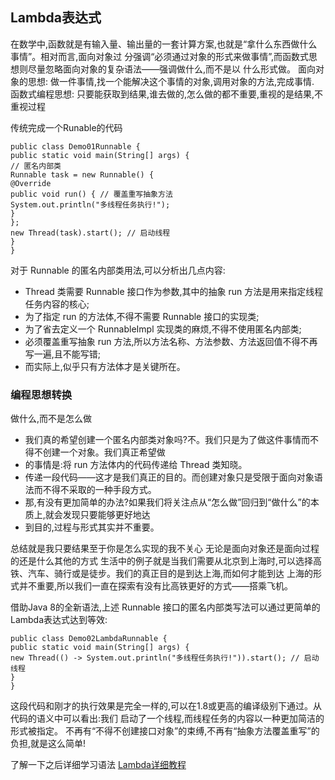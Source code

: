 ## Lambda表达式

在数学中,函数就是有输入量、输出量的一套计算方案,也就是“拿什么东西做什么事情”。相对而言,面向对象过 分强调“必须通过对象的形式来做事情”,而函数式思想则尽量忽略面向对象的复杂语法——强调做什么,而不是以 什么形式做。
面向对象的思想:
做一件事情,找一个能解决这个事情的对象,调用对象的方法,完成事情.  函数式编程思想: 只要能获取到结果,谁去做的,怎么做的都不重要,重视的是结果,不重视过程


传统完成一个Runable的代码
```
public class Demo01Runnable {
public static void main(String[] args) {
// 匿名内部类
Runnable task = new Runnable() {
@Override
public void run() { // 覆盖重写抽象方法
System.out.println("多线程任务执行!");
}
};
new Thread(task).start(); // 启动线程
}
}
```
对于 Runnable 的匿名内部类用法,可以分析出几点内容:
+ Thread 类需要 Runnable 接口作为参数,其中的抽象 run 方法是用来指定线程任务内容的核心;
+ 为了指定 run 的方法体,不得不需要 Runnable 接口的实现类;
+ 为了省去定义一个 RunnableImpl 实现类的麻烦,不得不使用匿名内部类;
+ 必须覆盖重写抽象 run 方法,所以方法名称、方法参数、方法返回值不得不再写一遍,且不能写错;
+ 而实际上,似乎只有方法体才是关键所在。


### 编程思想转换
做什么,而不是怎么做
+ 我们真的希望创建一个匿名内部类对象吗?不。我们只是为了做这件事情而不得不创建一个对象。我们真正希望做
+ 的事情是:将 run 方法体内的代码传递给 Thread 类知晓。
+ 传递一段代码——这才是我们真正的目的。而创建对象只是受限于面向对象语法而不得不采取的一种手段方式。
+ 那,有没有更加简单的办法?如果我们将关注点从“怎么做”回归到“做什么”的本质上,就会发现只要能够更好地达
+ 到目的,过程与形式其实并不重要。


总结就是我只要结果至于你是怎么实现的我不关心   无论是面向对象还是面向过程的还是什么其他的方式
生活中的例子就是当我们需要从北京到上海时,可以选择高铁、汽车、骑行或是徒步。我们的真正目的是到达上海,而如何才能到达 上海的形式并不重要,所以我们一直在探索有没有比高铁更好的方式——搭乘飞机。

借助Java 8的全新语法,上述 Runnable 接口的匿名内部类写法可以通过更简单的Lambda表达式达到等效:
```
public class Demo02LambdaRunnable {
public static void main(String[] args) {
new Thread(() ‐> System.out.println("多线程任务执行!")).start(); // 启动线程
}
}
```
这段代码和刚才的执行效果是完全一样的,可以在1.8或更高的编译级别下通过。从代码的语义中可以看出:我们 启动了一个线程,而线程任务的内容以一种更加简洁的形式被指定。 不再有“不得不创建接口对象”的束缚,不再有“抽象方法覆盖重写”的负担,就是这么简单!

了解一下之后详细学习语法
 [Lambda详细教程](https://www.runoob.com/java/java8-lambda-expressions.html) 
